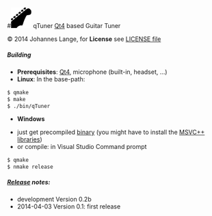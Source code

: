 #![icon](./resources/qTuner.png)  qTuner
[Qt4](https://qt-project.org/) based Guitar Tuner

&copy; 2014 Johannes Lange,
for **License** see [LICENSE file](LICENSE)

##### Building
- **Prerequisites**: [Qt4](https://qt-project.org/), microphone (built-in, headset, ...)
- **Linux**: In the base-path:
<pre><code>$ qmake
$ make
$ ./bin/qTuner</pre></code>
- **Windows**
 * just get precompiled [binary](https://github.com/johannes-lange/qTuner/releases/download/v0.1/qTuner-bin.zip)
   (you might have to install the [MSVC++ libraries](http://www.microsoft.com/en-gb/download/details.aspx?id=5555))
 * or compile: in Visual Studio Command prompt
<pre><code>$ qmake
$ nmake release</pre></code>

##### [Release](https://github.com/johannes-lange/qTuner/releases) notes:
- development Version 0.2b
- 2014-04-03 Version 0.1: first release
